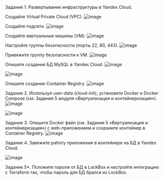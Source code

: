 Задание 1. Развертывание инфраструктуры в Yandex Cloud.

Создайте Virtual Private Cloud (VPC).
![image](https://github.com/user-attachments/assets/588b4101-4757-4843-b824-9be993c5b262)

Создайте подсети.
![image](https://github.com/user-attachments/assets/68f30493-20a9-485a-b0d6-0d90fc9505cb)

Создайте виртуальные машины (VM):
![image](https://github.com/user-attachments/assets/3e19f00f-37a4-4990-a281-08a40f210a5b)

Настройте группы безопасности (порты 22, 80, 443).
![image](https://github.com/user-attachments/assets/ad4fa223-ccc0-41bf-8383-cd3f75adcbc4)

Привяжите группу безопасности к VM.
![image](https://github.com/user-attachments/assets/fab05808-ddfd-4e04-92ec-9384e5b2c03d)

Опишите создание БД MySQL в Yandex Cloud.
![image](https://github.com/user-attachments/assets/288b80e5-4ae9-4ed1-834b-7b9082d8e328)

![image](https://github.com/user-attachments/assets/63f855df-986a-46b5-be02-8a087fef1b10)




Опишите создание Container Registry.
![image](https://github.com/user-attachments/assets/a118e463-9918-47aa-ab17-0fe0da495b18)
 




















Задание 2. Используя user-data (cloud-init), установите Docker и Docker Compose (см. Задания 5 модуля «Виртуализация и контейнеризация»).
![image](https://github.com/user-attachments/assets/057c6434-257a-4ee1-bcf5-823bb85e8dc6)

![image](https://github.com/user-attachments/assets/1e5a9309-e5e0-4865-a4b1-253eba1a4eea)


Задание 3. Опишите Docker файл (см. Задания 5 «Виртуализация и контейнеризация») c web-приложением и сохраните контейнер в Container Registry.
![image](https://github.com/user-attachments/assets/319b6abc-d3ac-4995-ae76-73513d758a95)


Задание 4. Завяжите работу приложения в контейнере на БД в Yandex Cloud.

![image](https://github.com/user-attachments/assets/1f775efe-58e2-4e83-a7ad-0cd5e666e805)


Задание 5*. Положите пароли от БД в LockBox и настройте интеграцию с Terraform так, чтобы пароль для БД брался из LockBox.

